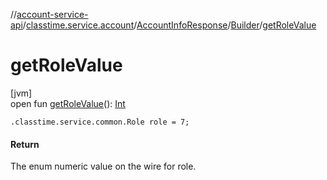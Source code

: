 //[account-service-api](../../../../index.md)/[classtime.service.account](../../index.md)/[AccountInfoResponse](../index.md)/[Builder](index.md)/[getRoleValue](get-role-value.md)

# getRoleValue

[jvm]\
open fun [getRoleValue](get-role-value.md)(): [Int](https://kotlinlang.org/api/latest/jvm/stdlib/kotlin/-int/index.html)

`.classtime.service.common.Role role = 7;`

#### Return

The enum numeric value on the wire for role.
